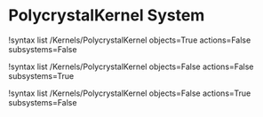 <!-- MOOSE Documentation Stub: Remove this when content is added. -->


# PolycrystalKernel System

!syntax list /Kernels/PolycrystalKernel objects=True actions=False subsystems=False

!syntax list /Kernels/PolycrystalKernel objects=False actions=False subsystems=True

!syntax list /Kernels/PolycrystalKernel objects=False actions=True subsystems=False

